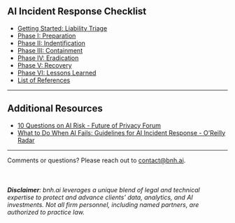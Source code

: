 ## AI Incident Response Checklist

* [Getting Started: Liability Triage](bnh.ai-AI-IR-Checklist-Liability-Triage.pdf)<br>
* [Phase I: Preparation](bnh.ai-AI-IR-Checklist-Preparation.pdf)<br>
* [Phase II: Indentification](bnh.ai-AI-IR-Checklist-Identification.pdf)<br>
* [Phase III: Containment](bnh.ai-AI-IR-Checklist-Containment.pdf)<br>
* [Phase IV: Eradication](bnh.ai-AI-IR-Checklist-Eradication.pdf)<br>
* [Phase V: Recovery]()<br>
* [Phase VI: Lessons Learned]()<br>
* [List of References]()<br>


***

## Additional Resources


* [10 Questions on AI Risk - Future of Privacy Forum](https://fpf.org/wp-content/uploads/2020/06/Ten-Questions-on-AI-Risk-FPF.pdf) 
* [What to Do When AI Fails: Guidelines for AI Incident Response - O'Reilly Radar](https://www.oreilly.com/radar/what-to-do-when-ai-fails/)

***

Comments or questions? Please reach out to [contact@bnh.ai](mailto:contact@bnh.ai). 
<br>
<br>
<br>
<br>
<i><b>Disclaimer</b>: bnh.ai leverages a unique blend of legal and technical expertise to protect and advance clients’ data, analytics, and AI investments. Not all firm personnel, including named partners, are authorized to practice law.</i> 

